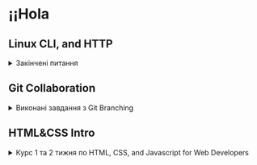 # ¡¡Hola

## Linux CLI, and HTTP

<details><summary>Закінчені питання</summary>

#### Перший тест

![linux-quiz1](./task_linux_cli/img/linux-quiz-1-done.jpg)
Нічого нового, усі команди завчив поки колупався у клятому інтерфейсі ГітБаш

#### Другий тест

![linux-quiz2](./task_linux_cli/img/linux-quiz-2-done.jpg)
Вже цікавіше, але не так багато нового

#### Третій тест

![linux-quiz3](./task_linux_cli/img/linux-quiz-3-done.jpg)
Точки, тільди і трясця ії матері несмішні жарти, та уривки із творчості Л. Керрола

#### Четвертий тест

![linux-quiz4](./task_linux_cli/img/linux-quiz-4-done.jpg)
Дуже чудово, щоб негайно припинити процесс треба поставити оцінку чи що?

</details>

## Git Collaboration

<details><summary>Виконані завдання з Git Branching</summary>

#### Основні завдання

![main-task-branching](./task_git_collaboration/img/git-branching-main.jpg)

Було б гарно якби контроль версій також був представленний візуально як у завданнях

#### Віддалені репозиторії

![task-remote-repo](./task_git_collaboration/img/git-branching-remote-repo.jpg)

З практикою у майбутньому можливо буде круто використовувати фішки які були у завданнях

</details>

## HTML&CSS Intro

<details><summary> Курс 1 та 2 тижня по HTML, CSS, and Javascript for Web Developers</summary>

![coursera-week-1](./task_html_css_intro/img/week_1.jpg)

Нічого нового

![coursera-week-2](./task_html_css_intro/img/week_2.jpg)

З СSS вже цікавіше, море простору для форматування сторінки так багато цікавих посилань

</details>
